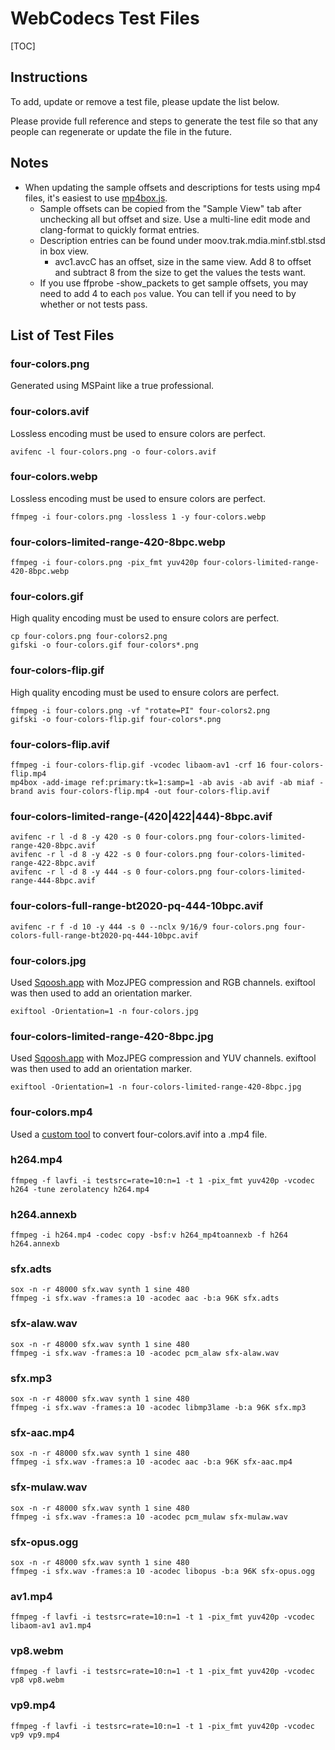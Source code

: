 # WebCodecs Test Files

[TOC]

## Instructions

To add, update or remove a test file, please update the list below.

Please provide full reference and steps to generate the test file so that
any people can regenerate or update the file in the future.

## Notes
* When updating the sample offsets and descriptions for tests using mp4 files, it's easiest to use [mp4box.js](https://gpac.github.io/mp4box.js/test/filereader.html).
  * Sample offsets can be copied from the "Sample View" tab after unchecking all but offset and size. Use a multi-line edit mode and clang-format to quickly format entries.
  * Description entries can be found under moov.trak.mdia.minf.stbl.stsd in box view.
    * avc1.avcC has an offset, size in the same view. Add 8 to offset and subtract 8 from the size to get the values the tests want.
  * If you use ffprobe -show_packets to get sample offsets, you may need to add 4 to each `pos` value. You can tell if you need to by whether or not tests pass.

## List of Test Files

### four-colors.png
Generated using MSPaint like a true professional.

### four-colors.avif
Lossless encoding must be used to ensure colors are perfect.
```
avifenc -l four-colors.png -o four-colors.avif
```

### four-colors.webp
Lossless encoding must be used to ensure colors are perfect.
```
ffmpeg -i four-colors.png -lossless 1 -y four-colors.webp
```

### four-colors-limited-range-420-8bpc.webp
```
ffmpeg -i four-colors.png -pix_fmt yuv420p four-colors-limited-range-420-8bpc.webp
```

### four-colors.gif
High quality encoding must be used to ensure colors are perfect.
```
cp four-colors.png four-colors2.png
gifski -o four-colors.gif four-colors*.png
```

### four-colors-flip.gif
High quality encoding must be used to ensure colors are perfect.
```
ffmpeg -i four-colors.png -vf "rotate=PI" four-colors2.png
gifski -o four-colors-flip.gif four-colors*.png
```

### four-colors-flip.avif
```
ffmpeg -i four-colors-flip.gif -vcodec libaom-av1 -crf 16 four-colors-flip.mp4
mp4box -add-image ref:primary:tk=1:samp=1 -ab avis -ab avif -ab miaf -brand avis four-colors-flip.mp4 -out four-colors-flip.avif
```

### four-colors-limited-range-(420|422|444)-8bpc.avif
```
avifenc -r l -d 8 -y 420 -s 0 four-colors.png four-colors-limited-range-420-8bpc.avif
avifenc -r l -d 8 -y 422 -s 0 four-colors.png four-colors-limited-range-422-8bpc.avif
avifenc -r l -d 8 -y 444 -s 0 four-colors.png four-colors-limited-range-444-8bpc.avif
```

### four-colors-full-range-bt2020-pq-444-10bpc.avif
```
avifenc -r f -d 10 -y 444 -s 0 --nclx 9/16/9 four-colors.png four-colors-full-range-bt2020-pq-444-10bpc.avif
```

### four-colors.jpg
Used [Sqoosh.app](https://squoosh.app/) with MozJPEG compression and RGB
channels. exiftool was then used to add an orientation marker.
```
exiftool -Orientation=1 -n four-colors.jpg
```

### four-colors-limited-range-420-8bpc.jpg
Used [Sqoosh.app](https://squoosh.app/) with MozJPEG compression and YUV
channels. exiftool was then used to add an orientation marker.
```
exiftool -Orientation=1 -n four-colors-limited-range-420-8bpc.jpg
```

### four-colors.mp4
Used a [custom tool](https://storage.googleapis.com/dalecurtis/avif2mp4.html) to convert four-colors.avif into a .mp4 file.

### h264.mp4
```
ffmpeg -f lavfi -i testsrc=rate=10:n=1 -t 1 -pix_fmt yuv420p -vcodec h264 -tune zerolatency h264.mp4
```

### h264.annexb
```
ffmpeg -i h264.mp4 -codec copy -bsf:v h264_mp4toannexb -f h264 h264.annexb
```

### sfx.adts
```
sox -n -r 48000 sfx.wav synth 1 sine 480
ffmpeg -i sfx.wav -frames:a 10 -acodec aac -b:a 96K sfx.adts
```

### sfx-alaw.wav
```
sox -n -r 48000 sfx.wav synth 1 sine 480
ffmpeg -i sfx.wav -frames:a 10 -acodec pcm_alaw sfx-alaw.wav
```

### sfx.mp3
```
sox -n -r 48000 sfx.wav synth 1 sine 480
ffmpeg -i sfx.wav -frames:a 10 -acodec libmp3lame -b:a 96K sfx.mp3
```

### sfx-aac.mp4
```
sox -n -r 48000 sfx.wav synth 1 sine 480
ffmpeg -i sfx.wav -frames:a 10 -acodec aac -b:a 96K sfx-aac.mp4
```

### sfx-mulaw.wav
```
sox -n -r 48000 sfx.wav synth 1 sine 480
ffmpeg -i sfx.wav -frames:a 10 -acodec pcm_mulaw sfx-mulaw.wav
```

### sfx-opus.ogg
```
sox -n -r 48000 sfx.wav synth 1 sine 480
ffmpeg -i sfx.wav -frames:a 10 -acodec libopus -b:a 96K sfx-opus.ogg
```

### av1.mp4
```
ffmpeg -f lavfi -i testsrc=rate=10:n=1 -t 1 -pix_fmt yuv420p -vcodec libaom-av1 av1.mp4
```

### vp8.webm
```
ffmpeg -f lavfi -i testsrc=rate=10:n=1 -t 1 -pix_fmt yuv420p -vcodec vp8 vp8.webm
```

### vp9.mp4
```
ffmpeg -f lavfi -i testsrc=rate=10:n=1 -t 1 -pix_fmt yuv420p -vcodec vp9 vp9.mp4
```
